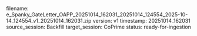 filename: e_Spanky_GateLetter_OAPP_20251014_162031_20251014_124554_2025-10-14_124554_v1_20251014_162031.zip
version: v1
timestamp: 20251014_162031
source_session: Backfill
target_session: CoPrime
status: ready-for-ingestion
